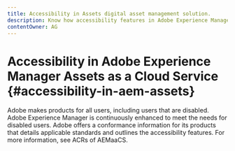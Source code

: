 ```yaml
---
title: Accessibility in Assets digital asset management solution.
description: Know how accessibility features in Adobe Experience Manager as a Cloud Service help disabled users.
contentOwner: AG
---
```


# Accessibility in Adobe Experience Manager Assets as a Cloud Service {#accessibility-in-aem-assets}

Adobe makes products for all users, including users that are disabled. Adobe Experience Manager is continuously enhanced to meet the needs for disabled users. Adobe offers a conformance information for its products that details applicable standards and outlines the accessibility features.
For more information, see ACRs of AEMaaCS.
